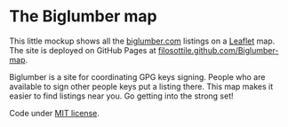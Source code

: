 The Biglumber map
=================

This little mockup shows all the [biglumber.com](http://biglumber.com) listings on a [Leaflet](http://leafletjs.com/) map. 
The site is deployed on GitHub Pages at [filosottile.github.com/Biglumber-map](http://filosottile.github.com/Biglumber-map/).

Biglumber is a site for coordinating GPG keys signing. People who are available to sign other people keys put a listing there.
This map makes it easier to find listings near you. Go getting into the strong set!

Code under [MIT license](http://filosottile.mit-license.org/).